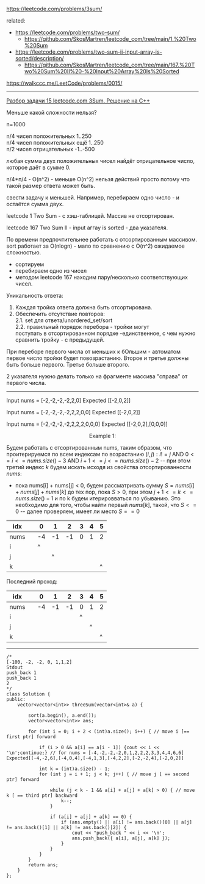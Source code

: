 https://leetcode.com/problems/3sum/

related: 
- https://leetcode.com/problems/two-sum/
  - https://github.com/SkosMartren/leetcode_com/tree/main/1.%20Two%20Sum
- https://leetcode.com/problems/two-sum-ii-input-array-is-sorted/description/
  - https://github.com/SkosMartren/leetcode_com/tree/main/167.%20Two%20Sum%20II%20-%20Input%20Array%20Is%20Sorted

https://walkccc.me/LeetCode/problems/0015/

_______

[Разбор задачи 15 leetcode.com 3Sum. Решение на C++](https://www.youtube.com/watch?v=F3hwiKebyCw)

Меньше какой сложности нельзя? 

n=1000

n/4 чисел положительных 1..250  
n/4 чисел положительных ещё 1..250   
n/2 чисел отрицательных -1..-500

любая сумма двух положительных чисел найдёт отрицательное число, которое даёт в сумме 0.

n/4*п/4 - O(n^2) - меньше O(n^2) нельзя действий просто потому что такой размер ответа может быть.

свести задачу к меньшей. Например, перебираем одно число - и остаётся сумма двух.

leetcode 1 Two Sum - с хэш-таблицей. Массив не отсортирован.

leetcode 167 Two Sum II - input аггау is sorted - два указателя.

По времени предпочтительнее работать с отсортированным массивом.  
sort работает за O(nlogn) - мало по сравнению с O(n^2) ожидаемое сложностью.

- сортируем
- перебираем одно из чисел
- методом leetcode 167 находим пару/несколько соответствующих чисел.

Уникальность ответа:
1. Каждая тройка ответа должна быть отсортирована.
2. Обеспечить отсутствие повторов:  
2.1. set для ответа/unordered_set/sort  
2.2. правильный порядок перебора - тройки могут  
поступать в отсортированном порядке -единственное, с чем нужно сравнить тройку - с предыдущей.

При переборе первого числа от меньших к бОльшим - автоматом первое число тройки будет повозрастанию.
Второе и третье должны быть больше первого. Третье больше второго.

2 указателя нужно делать только на фрагменте массива "справа" от первого числа.

_______

Input nums = [-2,-2,-2,-2,2,0] Expected [[-2,0,2]]

Input nums = [-2,-2,-2,-2,2,2,0,0] Expected [[-2,0,2]]

Input nums = [-2,-2,-2,-2,2,2,2,0,0,0] Expected [[-2,0,2],[0,0,0]]


<p align="center">Example 1:</p>

Будем работать с отсортированным nums, таким образом, что проитерируемся по всем индексам по возрастанию $(i, j) : i != j$ AND $0 <= i <= nums.size() - 3$ AND $i + 1 <= j <= nums.size() - 2$ -- при этом третий индекс $k$ будем искать исходя из свойства отсортированности $nums$: 
- пока nums[i] + nums[j] < 0, будем рассматривать сумму $S = nums[i] + nums[j] + nums[k]$ до тех пор, пока $S > 0$, при этом $j + 1 <= k <= nums.size() - 1$ и по k будем итерировваться по убыванию. Это необходимо для того, чтобы найти первый $nums[k]$, такой, что $S <= 0$ -- далее проверяем, имеет ли место $S == 0$

| idx  	|   	| 0  	|  1 	|  2 	|  3	|  4	| 5 	|
|------	|---	|----	|----	|----	|---	|---	|---	|
| nums 	|   	| -4 	| -1 	| -1 	| 0 	| 1 	| 2 	|
| i    	|   	| ^  	|    	|    	|   	|   	|   	|
| j    	|   	|    	| ^  	|    	|   	|   	|   	|
| k    	|   	|    	|    	|    	|   	|   	| ^ 	|

Последний проход: 

| idx  	|   	| 0  	|  1 	|  2 	|  3	|  4	| 5 	|
|------	|---	|----	|----	|----	|---	|---	|---	|
| nums 	|   	| -4 	| -1 	| -1 	| 0 	| 1 	| 2 	|
| i    	|   	|    	|    	|    	| ^ 	|   	|   	|
| j    	|   	|    	|    	|    	|   	| ^ 	|   	|
| k    	|   	|    	|    	|    	|   	|   	| ^ 	|

__________
    /*
    [-100, -2, -2, 0, 1,1,2]
    Stdout
    push_back 1
    push_back 1
    2
    */
    class Solution {
    public:
        vector<vector<int>> threeSum(vector<int>& a) {
            
            sort(a.begin(), a.end());
            vector<vector<int>> ans;
                   
            for (int i = 0; i + 2 < (int)a.size(); i++) { // move i [== first ptr] forward
               
                if (i > 0 && a[i] == a[i - 1]) {cout << i << '\n';continue;} // for nums = [-4,-2,-2,-2,0,1,2,2,2,3,3,4,4,6,6] Expected[[-4,-2,6],[-4,0,4],[-4,1,3],[-4,2,2],[-2,-2,4],[-2,0,2]]
    
                int k = (int)a.size() - 1;
                for (int j = i + 1; j < k; j++) { // move j [ == second ptr] forward
    
                    while (j < k - 1 && a[i] + a[j] + a[k] > 0) { // move k [ == third ptr] backward
                        k--;
                    }
                    
                    if (a[i] + a[j] + a[k] == 0) {
                        if (ans.empty() || a[i] != ans.back()[0] || a[j] != ans.back()[1] || a[k] != ans.back()[2]) {
                            cout << "push_back " << i << '\n';
                            ans.push_back({ a[i], a[j], a[k] });
                        }
                    }
                }
            }
            return ans;
        }
    };
